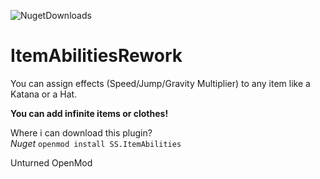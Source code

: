 ![NugetDownloads](https://img.shields.io/nuget/dt/SS.ItemAbilities?label=Nuget%20Downloads)

# ItemAbilitiesRework 
You can assign effects (Speed/Jump/Gravity Multiplier) to any item like a Katana or a Hat.

**You can add infinite items or clothes!**

Where i can download this plugin?<br />
*Nuget* `openmod install SS.ItemAbilities`

Unturned OpenMod
